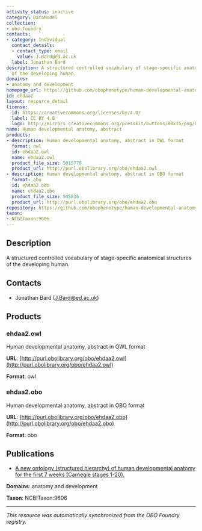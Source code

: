 ```yaml
---
activity_status: inactive
category: DataModel
collection:
- obo-foundry
contacts:
- category: Individual
  contact_details:
  - contact_type: email
    value: J.Bard@ed.ac.uk
  label: Jonathan Bard
description: A structured controlled vocabulary of stage-specific anatomical structures
  of the developing human.
domains:
- anatomy and development
homepage_url: https://github.com/obophenotype/human-developmental-anatomy-ontology
id: ehdaa2
layout: resource_detail
license:
  id: https://creativecommons.org/licenses/by/4.0/
  label: CC BY 4.0
  logo: http://mirrors.creativecommons.org/presskit/buttons/80x15/png/by.png
name: Human developmental anatomy, abstract
products:
- description: Human developmental anatomy, abstract in OWL format
  format: owl
  id: ehdaa2.owl
  name: ehdaa2.owl
  product_file_size: 5015770
  product_url: http://purl.obolibrary.org/obo/ehdaa2.owl
- description: Human developmental anatomy, abstract in OBO format
  format: obo
  id: ehdaa2.obo
  name: ehdaa2.obo
  product_file_size: 945836
  product_url: http://purl.obolibrary.org/obo/ehdaa2.obo
repository: https://github.com/obophenotype/human-developmental-anatomy-ontology
taxon:
- NCBITaxon:9606
---
```

## Description

A structured controlled vocabulary of stage-specific anatomical structures of the developing human.

## Contacts

- Jonathan Bard (J.Bard@ed.ac.uk)

## Products

### ehdaa2.owl

Human developmental anatomy, abstract in OWL format

**URL**: [http://purl.obolibrary.org/obo/ehdaa2.owl](http://purl.obolibrary.org/obo/ehdaa2.owl)

**Format**: owl

### ehdaa2.obo

Human developmental anatomy, abstract in OBO format

**URL**: [http://purl.obolibrary.org/obo/ehdaa2.obo](http://purl.obolibrary.org/obo/ehdaa2.obo)

**Format**: obo

## Publications

- [A new ontology (structured hierarchy) of human developmental anatomy for the first 7 weeks (Carnegie stages 1-20).](https://www.ncbi.nlm.nih.gov/pubmed/22973865)

**Domains**: anatomy and development

**Taxon**: NCBITaxon:9606

---

*This resource was automatically synchronized from the OBO Foundry registry.*